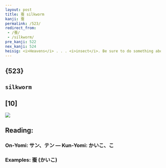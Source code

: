 ```yaml
---
layout: post
title: 蚕 silkworm
kanji: 蚕
permalink: /523/
redirect_from:
 - /蚕/
 - /silkworm/
pre_kanji: 522
nex_kanji: 524
heisig: <i>Heavens</i> . . . <i>insect</i>. Be sure to do something about the position of the two elements.
---
```


## {523}

## `silkworm`

## [10]

<div class="stroke"><img src="E89A95.png" /></div>

## Reading:

### On-Yomi: サン、テン &mdash; Kun-Yomi: かいこ、こ

### Examples: 蚕 (かいこ)
